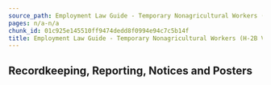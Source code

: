 ```yaml
---
source_path: Employment Law Guide - Temporary Nonagricultural Workers (H-2B Visas).md
pages: n/a-n/a
chunk_id: 01c925e145510ff9474dedd8f0994e94c7c5b14f
title: Employment Law Guide - Temporary Nonagricultural Workers (H-2B Visas)
---
```

## Recordkeeping, Reporting, Notices and Posters
